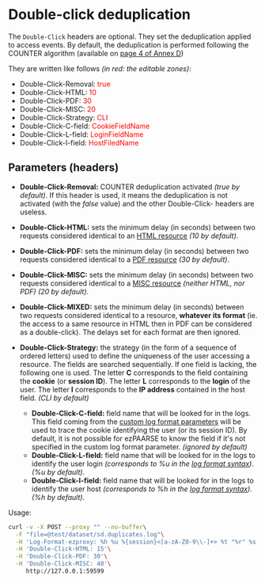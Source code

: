 # Double-click deduplication

The `Double-Click` headers are optional. They set the deduplication applied to access events. By default, the deduplication is performed following the COUNTER algorithm (available on [page 4 of Annex D](http://couperin.org/images/stories/documents/Statistiques/COUNTER/V4_FR/appd_fr.pdf))

They are written like follows *(in red: the editable zones)*:

  * Double-Click-Removal: <span style="color: red">true</span>
  * Double-Click-HTML: <span style="color: red">10</span>
  * Double-Click-PDF: <span style="color: red">30</span>
  * Double-Click-MISC: <span style="color: red">20</span>
  * Double-Click-Strategy: <span style="color: red">CLI</span>
  * Double-Click-C-field: <span style="color: red">CookieFieldName</span>
  * Double-Click-L-field: <span style="color: red">LoginFieldName</span>
  * Double-Click-I-field: <span style="color: red">HostFiledName</span>


## Parameters (headers)

-   **Double-Click-Removal:** COUNTER deduplication activated *(true by default)*. If this header is used, it means the deduplication is not activated (with the *false* value) and the other Double-Click- headers are useless.


-   **Double-Click-HTML:** sets the minimum delay (in seconds) between two requests considered identical to an [HTML resource](../essential/ec-attributes.html#formats-de-ressources) *(10 by default)*.
-   **Double-Click-PDF:** sets the minimum delay (in seconds) between two requests considered identical to a [PDF resource](../essential/ec-attributes.html#formats-de-ressources) *(30 by default)*.
-   **Double-Click-MISC:** sets the minimum delay (in seconds) between two requests considered identical to a [MISC resource](../essential/ec-attributes.html#formats-de-ressources) *(neither HTML, nor PDF)* *(20 by default)*.
-   **Double-Click-MIXED:** sets the minimum delay (in seconds) between two requests considered identical to a resource, **whatever its format** (ie. the access to a same resource in HTML then in PDF can be considered as a double-click). The delays set for each format are then ignored.


-   **Double-Click-Strategy:** the strategy (in the form of a sequence of ordered letters) used to define the uniqueness of the user accessing a resource. The fields are searched sequentially. If one field is lacking, the following one is used. The letter **C** corresponds to the field containing the **cookie** (or **session ID**). The letter **L** corresponds to the **login** of the user. The letter **I** corresponds to the **IP address** contained in the host field. *(CLI by default)*
	-   **Double-Click-C-field:** field name that will be looked for in the logs. This field coming from the [custom log format parameters](../essential/formats.html#paramtres-personnaliss) will be used to trace the cookie identifying the user (or its session ID). By default, it is not possible for ezPAARSE to know the field if it's not specified in the custom log format parameter. *(ignored by default)*
	-   **Double-Click-L-field:** field name that will be looked for in the logs to identify the user login *(corresponds to %u in the [log format syntax](../essential/formats.html))*. *(%u by default)*.
	-   **Double-Click-I-field:** field name that will be looked for in the logs to identify the user host *(corresponds to %h in the [log format syntax](../essential/formats.html))*. *(%h by default)*.


Usage:
```bash
curl -v -X POST --proxy "" --no-buffer\
  -F "file=@test/dataset/sd.duplicates.log"\
  -H 'Log-Format-ezproxy: %h %u %{session}<[a-zA-Z0-9\\-]+> %t "%r" %s'\
  -H 'Double-Click-HTML: 15'\
  -H 'Double-Click-PDF: 30'\
  -H 'Double-Click-MISC: 40'\
     http://127.0.0.1:59599
```
